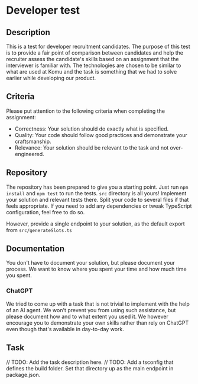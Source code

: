 # Developer test
## Description
This is a test for developer recruitment candidates. The purpose of this test is to provide a fair point of comparison between candidates and help the recruiter assess the candidate's skills based on an assignment that the interviewer is familiar with. The technologies are chosen to be similar to what are used at Komu and the task is something that we had to solve earlier while developing our product.

## Criteria
Please put attention to the following criteria when completing the assignment:
* Correctness: Your solution should do exactly what is specified.
* Quality: Your code should follow good practices and demonstrate your craftsmanship.
* Relevance: Your solution should be relevant to the task and not over-engineered.

## Repository
The repository has been prepared to give you a starting point. Just run `npm install` and `npm test` to run the tests. `src` directory is all yours! Implement your solution and relevant tests there. Split your code to several files if that feels appropriate. If you need to add any dependencies or tweak TypeScript configuration, feel free to do so.

However, provide a single endpoint to your solution, as the default export from `src/generateSlots.ts`

## Documentation
You don't have to document your solution, but please document your process. We want to know where you spent your time and how much time you spent.

### ChatGPT
We tried to come up with a task that is not trivial to implement with the help of an AI agent. We won't prevent you from using such assistance, but please document how and to what extent you used it. We however encourage you to demonstrate your own skills rather than rely on ChatGPT even though that's available in day-to-day work.

## Task
// TODO: Add the task description here.
// TODO: Add a tsconfig that defines the build folder. Set that directory up as the main endpoint in package.json.
